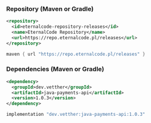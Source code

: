 ### Repository (Maven or Gradle)
```xml
<repository>
  <id>eternalcode-repository-releases</id>
  <name>EternalCode Repository</name>
  <url>https://repo.eternalcode.pl/releases</url>
</repository>
```
```groovy
maven { url "https://repo.eternalcode.pl/releases" }
```

### Dependencies (Maven or Gradle)
```xml
<dependency>
  <groupId>dev.vetther</groupId>
  <artifactId>java-payments-api</artifactId>
  <version>1.0.3</version>
</dependency>
```
```groovy
implementation "dev.vetther:java-payments-api:1.0.3"
```
